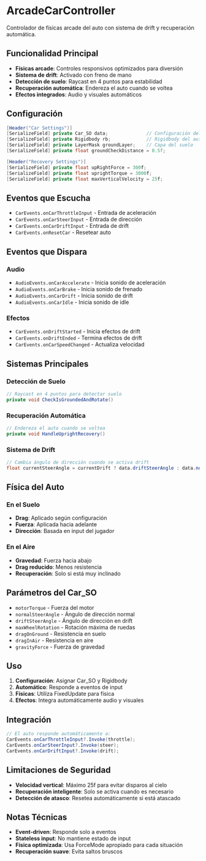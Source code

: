# ArcadeCarController

Controlador de físicas arcade del auto con sistema de drift y recuperación automática.

## Funcionalidad Principal

- **Físicas arcade**: Controles responsivos optimizados para diversión
- **Sistema de drift**: Activado con freno de mano
- **Detección de suelo**: Raycast en 4 puntos para estabilidad
- **Recuperación automática**: Endereza el auto cuando se voltea
- **Efectos integrados**: Audio y visuales automáticos

## Configuración

```csharp
[Header("Car Settings")]
[SerializeField] private Car_SO data;              // Configuración del auto
[SerializeField] private Rigidbody rb;             // Rigidbody del auto
[SerializeField] private LayerMask groundLayer;    // Capa del suelo
[SerializeField] private float groundCheckDistance = 0.5f;

[Header("Recovery Settings")]
[SerializeField] private float upRightForce = 300f;
[SerializeField] private float uprightTorque = 3000f;
[SerializeField] private float maxVerticalVelocity = 25f;
```

## Eventos que Escucha

- `CarEvents.onCarThrottleInput` - Entrada de aceleración
- `CarEvents.onCarSteerInput` - Entrada de dirección
- `CarEvents.onCarDriftInput` - Entrada de drift
- `CarEvents.onResetCar` - Resetear auto

## Eventos que Dispara

### Audio

- `AudioEvents.onCarAccelerate` - Inicia sonido de aceleración
- `AudioEvents.onCarBrake` - Inicia sonido de frenado
- `AudioEvents.onCarDrift` - Inicia sonido de drift
- `AudioEvents.onCarIdle` - Inicia sonido de idle

### Efectos

- `CarEvents.onDriftStarted` - Inicia efectos de drift
- `CarEvents.onDriftEnded` - Termina efectos de drift
- `CarEvents.onCarSpeedChanged` - Actualiza velocidad

## Sistemas Principales

### Detección de Suelo

```csharp
// Raycast en 4 puntos para detectar suelo
private void CheckIsGroundedAndRotate()
```

### Recuperación Automática

```csharp
// Endereza el auto cuando se voltea
private void HandleUprightRecovery()
```

### Sistema de Drift

```csharp
// Cambia ángulo de dirección cuando se activa drift
float currentSteerAngle = currentDrift ? data.driftSteerAngle : data.normalSteerAngle;
```

## Física del Auto

### En el Suelo

- **Drag**: Aplicado según configuración
- **Fuerza**: Aplicada hacia adelante
- **Dirección**: Basada en input del jugador

### En el Aire

- **Gravedad**: Fuerza hacia abajo
- **Drag reducido**: Menos resistencia
- **Recuperación**: Solo si está muy inclinado

## Parámetros del Car_SO

- `motorTorque` - Fuerza del motor
- `normalSteerAngle` - Ángulo de dirección normal
- `driftSteerAngle` - Ángulo de dirección en drift
- `maxWheelRotation` - Rotación máxima de ruedas
- `dragOnGround` - Resistencia en suelo
- `dragInAir` - Resistencia en aire
- `gravityForce` - Fuerza de gravedad

## Uso

1. **Configuración**: Asignar Car_SO y Rigidbody
2. **Automático**: Responde a eventos de input
3. **Físicas**: Utiliza FixedUpdate para física
4. **Efectos**: Integra automáticamente audio y visuales

## Integración

```csharp
// El auto responde automáticamente a:
CarEvents.onCarThrottleInput?.Invoke(throttle);
CarEvents.onCarSteerInput?.Invoke(steer);
CarEvents.onCarDriftInput?.Invoke(drift);
```

## Limitaciones de Seguridad

- **Velocidad vertical**: Máximo 25f para evitar disparos al cielo
- **Recuperación inteligente**: Solo se activa cuando es necesario
- **Detección de atasco**: Resetea automáticamente si está atascado

## Notas Técnicas

- **Event-driven**: Responde solo a eventos
- **Stateless input**: No mantiene estado de input
- **Física optimizada**: Usa ForceMode apropiado para cada situación
- **Recuperación suave**: Evita saltos bruscos
